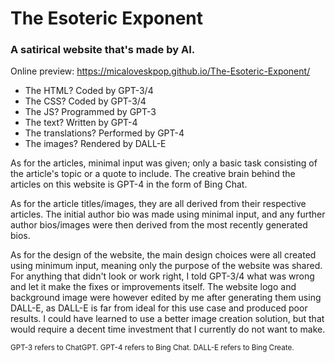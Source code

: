 # The Esoteric Exponent
### A satirical website that's made by AI.

Online preview: https://micaloveskpop.github.io/The-Esoteric-Exponent/

- The HTML? Coded by GPT-3/4
- The CSS? Coded by GPT-3/4
- The JS? Programmed by GPT-3
- The text? Written by GPT-4
- The translations? Performed by GPT-4
- The images? Rendered by DALL-E

As for the articles, minimal input was given; only a basic task consisting of the article's topic or a quote to include. The creative brain behind the articles on this website is GPT-4 in the form of Bing Chat.

As for the article titles/images, they are all derived from their respective articles. The initial author bio was made using minimal input, and any further author bios/images were then derived from the most recently generated bios.

As for the design of the website, the main design choices were all created using minimum input, meaning only the purpose of the website was shared. For anything that didn't look or work right, I told GPT-3/4 what was wrong and let it make the fixes or improvements itself. The website logo and background image were however edited by me after generating them using DALL-E, as DALL-E is far from ideal for this use case and produced poor results. I could have learned to use a better image creation solution, but that would require a decent time investment that I currently do not want to make.

<sub> GPT-3 refers to ChatGPT. GPT-4 refers to Bing Chat. DALL-E refers to Bing Create. </sub>
